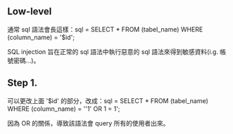 Low-level
---
通常 sql 語法會長這樣：sql = SELECT * FROM (tabel_name) WHERE (column_name) = '$id';

SQL injection 旨在正常的 sql 語法中執行惡意的 sql 語法來得到敏感資料(i.g. 帳號密碼...)。

Step 1.
---

可以更改上面 '$id' 的部分，改成：sql = SELECT * FROM (tabel_name) WHERE (column_name) = ''1' OR 1 = 1';

因為 OR 的關係，導致該語法會 query 所有的使用者出來。
